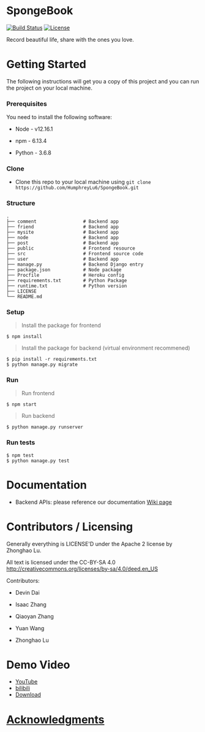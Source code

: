 # SpongeBook

[![Build Status](https://travis-ci.com/HumphreyLu6/SpongeBook.svg?branch=master)](https://travis-ci.com/HumphreyLu6/SpongeBook)
[![License](https://img.shields.io/badge/License-Apache%202.0-blue.svg)](https://opensource.org/licenses/Apache-2.0)

Record beautiful life, share with the ones you love.

# Getting Started

The following instructions will get you a copy of this project and you can run the project on your local machine.

### Prerequisites

You need to install the following software:

- Node - v12.16.1

- npm - 6.13.4

- Python - 3.6.8

### Clone

- Clone this repo to your local machine using `git clone https://github.com/HumphreyLu6/SpongeBook.git`

### Structure

    .
    ├── comment                 # Backend app
    ├── friend                  # Backend app
    ├── mysite                  # Backend app
    ├── node                    # Backend app
    ├── post                    # Backend app
    ├── public                  # Frontend resource
    ├── src                     # Frontend source code
    ├── user                    # Backend app
    ├── manage.py               # Backend Django entry
    ├── package.json            # Node package
    ├── Procfile                # Heroku config
    ├── requirements.txt        # Python Package
    ├── runtime.txt             # Python version
    ├── LICENSE
    └── README.md

### Setup

> Install the package for frontend

```shell
$ npm install
```

> Install the package for backend (virtual environment recommened)

```shell
$ pip install -r requirements.txt
$ python manage.py migrate
```

### Run

> Run frontend

```shell
$ npm start
```

> Run backend

```shell
$ python manage.py runserver
```

### Run tests

```
$ npm test
$ python manage.py test
```

# Documentation

- Backend APIs: please reference our documentation [Wiki page](https://github.com/HumphreyLu6/SpongeBook/wiki)

# Contributors / Licensing

Generally everything is LICENSE'D under the Apache 2 license by Zhonghao Lu.

All text is licensed under the CC-BY-SA 4.0 http://creativecommons.org/licenses/by-sa/4.0/deed.en_US

Contributors:

- Devin Dai

- Isaac Zhang

- Qiaoyan Zhang

- Yuan Wang

- Zhonghao Lu

# Demo Video

- [YouTube](https://www.youtube.com/watch?v=jtxW7VnxjQ8)
- [bilibili](https://www.bilibili.com/video/BV1BK411L7a9)
- [Download](https://github.com/HumphreyLu6/SpongeBook/wiki/SpongeBookDemo.mp4)

# [Acknowledgments](https://github.com/HumphreyLu6/SpongeBook/wiki/Acknowledgments)
